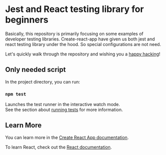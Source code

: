 # Jest and React testing library for beginners

Basically, this repository is primarily focusing on some examples of developer testing libraries.
Create-react-app have given us both jest and react testing library under the hood. So special configurations are not need.

 Let's quickly walk through the repository and wishing you a [happy hacking]()!

## Only needed script

In the project directory, you can run:

### `npm test`

Launches the test runner in the interactive watch mode.\
See the section about [running tests](https://facebook.github.io/create-react-app/docs/running-tests) for more information.

## Learn More

You can learn more in the [Create React App documentation](https://facebook.github.io/create-react-app/docs/getting-started).

To learn React, check out the [React documentation](https://reactjs.org/).
